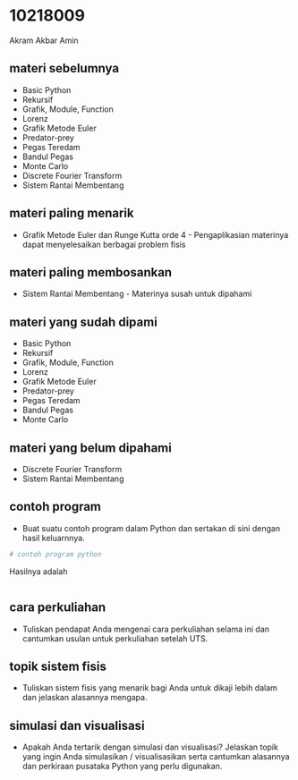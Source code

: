 # 10218009
Akram Akbar Amin


## materi sebelumnya
+ Basic Python
+ Rekursif
+ Grafik, Module, Function
+ Lorenz
+ Grafik Metode Euler
+ Predator-prey
+ Pegas Teredam
+ Bandul Pegas
+ Monte Carlo
+ Discrete Fourier Transform
+ Sistem Rantai Membentang


## materi paling menarik
+ Grafik Metode Euler dan Runge Kutta orde 4 - Pengaplikasian materinya dapat menyelesaikan berbagai problem fisis

## materi paling membosankan
+ Sistem Rantai Membentang - Materinya susah untuk dipahami


## materi yang sudah dipami
+ Basic Python
+ Rekursif
+ Grafik, Module, Function
+ Lorenz
+ Grafik Metode Euler
+ Predator-prey
+ Pegas Teredam
+ Bandul Pegas
+ Monte Carlo


## materi yang belum dipahami
+ Discrete Fourier Transform
+ Sistem Rantai Membentang


## contoh program
+ Buat suatu contoh program dalam Python dan sertakan di sini dengan hasil keluarnnya.

```python
# contoh program python
```

Hasilnya adalah

```
```


## cara perkuliahan
+ Tuliskan pendapat Anda mengenai cara perkuliahan selama ini dan cantumkan usulan untuk perkuliahan setelah UTS.


## topik sistem fisis
+ Tuliskan sistem fisis yang menarik bagi Anda untuk dikaji lebih dalam dan jelaskan alasannya mengapa.


## simulasi dan visualisasi
+ Apakah Anda tertarik dengan simulasi dan visualisasi? Jelaskan topik yang ingin Anda simulasikan / visualisasikan serta cantumkan alasannya dan perkiraan pusataka Python yang perlu digunakan.
